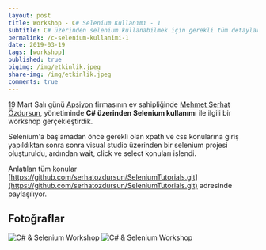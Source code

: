 ```yaml
---
layout: post
title: Workshop - C# Selenium Kullanımı - 1
subtitle: C# üzerinden selenium kullanabilmek için gerekli tüm detaylar bu workshop üzerinde paylaşıldı.
permalink: /c-selenium-kullanimi-1
date: 2019-03-19
tags: [workshop]
published: true
bigimg: /img/etkinlik.jpeg
share-img: /img/etkinlik.jpeg
comments: true
---
```

19 Mart Salı günü [Apsiyon](https://www.apsiyon.com/ "Apsiyon") firmasının ev sahipliğinde
[Mehmet Serhat Özdursun](https://tr.linkedin.com/in/mehmet-serhat-%C3%B6zdursun-79435741 "Mehmet Serhat Özdursun"), yönetiminde
**C# üzerinden Selenium kullanımı** ile ilgili bir workshop gerçekleştirdik.

Selenium'a başlamadan önce gerekli olan xpath ve css konularına giriş yapıldıktan sonra sonra visual studio üzerinden bir 
selenium projesi oluşturuldu, ardından wait, click ve select konuları işlendi.

Anlatılan tüm konular [https://github.com/serhatozdursun/SeleniumTutorials.git](https://github.com/serhatozdursun/SeleniumTutorials.git) adresinde paylaşılıyor.

## Fotoğraflar
![C# & Selenium Workshop](https://www.softwaretestingturkey.com/img/2019/workshop_c_selenium_1.jpeg)
![C# & Selenium Workshop](https://www.softwaretestingturkey.com/img/2019/workshop_c_selenium_2.jpeg)

